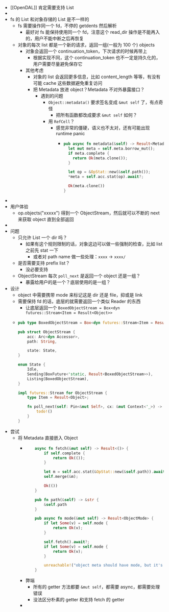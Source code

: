 - [[OpenDAL]] 肯定需要支持 List
-
- fs 的 List 和对象存储的 List 是不一样的
	- fs 需要操作同一个 fd，不停的 getdents 然后解析
		- 最好对 fs 能保持使用同一个 fd，注意这个 read_dir 操作是不能再入的，用户不能中断之后再恢复
	- 对象的每次 list 都是一个新的请求，返回一组(一般为 100 个) objects
		- 对象会返回一个 continuation_token，下次请求的时候再带上
			- 根据实现不同，这个 continuation_token 也不一定是持久化的，用户需要尽量避免保存它
		- 其他考虑
			- 对象的 list 会返回更多信息，比如 content_length 等等，有没有可能 cache 这些数据避免重复访问
			- 把 Metadata 放进 object？Metadata 不对外暴露接口？
				- 遇到的问题
					- `Object::metadata()` 要求签名变成 `&mut self` 了，有点奇怪
						- 把所有函数都改成要求 `&mut self` 如何？
					- 用 `RefCell`？
						- 感觉非常的僵硬，语义也不太对，还有可能出现 runtime panic
							- ```rust
							  pub async fn metadata(&self) -> Result<Metadata> {
							    let mut meta = self.meta.borrow_mut();
							    if meta.complete {
							      return Ok(meta.clone());
							    }
							  
							    let op = &OpStat::new(&self.path());
							    *meta = self.acc.stat(op).await?;
							  
							    Ok(meta.clone())
							  }
							  ```
-
- 用户体验
	- op.objects("xxxxx") 得到一个 ObjectStream，然后就可以不断的 next 来获取 object 直到全部返回
-
- 问题
	- 只允许 List 一个 dir 吗？
		- 如果有这个规则限制的话，对象这边可以做一些强制的检查，比如 list 之前先 stat 一下
			- 或者对 path name 做一些处理：`xxxx` -> `xxxx/`
	- 是否需要支持 prefix list？
		- 没必要支持
	- ObjectStream 每次 `poll_next` 是返回一个 object 还是一组？
		- 暴露给用户的是一个？底层使用的是一组？
- 设计
	- object 中需要携带 mode 来标记这是 dir 还是 file，抑或是 link
	- 需要保持 fd 的话，底层的就需要返回一个类似 Reader 的东西
		- 让底层返回一个 `BoxedObjectStream = Box<dyn futures::Stream<Item = Result<Object>>`
	- ```rust
	  pub type BoxedObjectStream = Box<dyn futures::Stream<Item = Result<Object>>>;
	  
	  pub struct ObjectStream {
	      acc: Arc<dyn Accessor>,
	      path: String,
	  
	      state: State,
	  }
	  
	  enum State {
	      Idle,
	      Sending(BoxFuture<'static, Result<BoxedObjectStream>>),
	      Listing(BoxedObjectStream),
	  }
	  
	  impl futures::Stream for ObjectStream {
	      type Item = Result<Object>;
	  
	      fn poll_next(self: Pin<&mut Self>, cx: &mut Context<'_>) -> Poll<Option<Self::Item>> {
	          todo!()
	      }
	  }
	  
	  ```
- 尝试
	- 将 Metadata 直接嵌入 Object
		- ```rust
		      async fn fetch(&mut self) -> Result<()> {
		          if self.complete {
		              return Ok(());
		          }
		  
		          let m = self.acc.stat(&OpStat::new(&self.path)).await?;
		          self.merge(&m);
		  
		          Ok(())
		      }
		  
		      pub fn path(&self) -> &str {
		          &self.path
		      }
		  
		      pub async fn mode(&mut self) -> Result<ObjectMode> {
		          if let Some(v) = self.mode {
		              return Ok(v);
		          }
		  
		          self.fetch().await?;
		          if let Some(v) = self.mode {
		              return Ok(v);
		          }
		  
		          unreachable!("object meta should have mode, but it's not")
		      }
		  ```
		- 弊端
			- 所有的 getter 方法都要 `&mut self`，都需要 async，都需要处理错误
			- 没法区分朴素的 getter 和支持 fetch 的 getter
		-